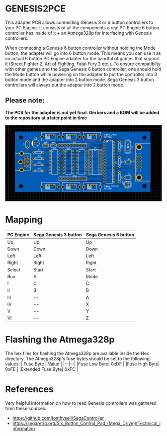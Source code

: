 # GENESIS2PCE

This adapter PCB allows connecting Genesis 3 or 6 button controllers to your PC Engine.
It consists of all the components a real PC Engine 6 button controller has inside of it + an Atmega328p for interfacing with Genesis controllers.

When connecting a Genesis 6 button controller without holding the Mode button, the adapter will go into 6 button mode. This means you can use it as an actual 6 button PC Engine adapter for the handful of games that support it (Street Fighter 2, Art of Fighting, Fatal Fury 2 etc.).
To ensure compatiblity with other games and the Sega Genesis 6 button controller, one should hold the Mode button while powering on the adapter to put the controller into 3 button mode and the adapter into 2 button mode.
Sega Genesis 3 button controllers will always put the adapter into 2 button mode.

## Please note:

**The PCB for the adapter is not yet final. Gerbers and a BOM will be added to the repository at a later point in time**

![PCB](https://github.com/Infinest/GENESIS2PCE/blob/master/Images/boardv1.jpg)

# Mapping
| PC Engine | Sega Genesis 3 button | Sega Genesis 6 button|
|--|--|--|
| Up | Up | Up |
| Down| Down | Down |
| Left| Left | Left |
| Right| Right | Right |
| Select | Start | Start|
| Run | A | Mode |
| I | C | C |
| II | B | B |
| III |--| A |
| IV |--| X |
| V |--| Y |
| VI |--| Z |

# Flashing the Atmega328p

The hex files for flashing the Atmega328p are available inside the Hex directory.
The Atmega328p's fuse bytes should be set to the following values:
| Fuse Byte | Value |
|--|--|
|Fuse Low Byte| 0xDF |
|Fuse High Byte| 0xFE |
|Extended Fuse Byte| 0xFC |

# References
Very helpful information on how to read Genesis controllers was gathered from these sources:
* https://github.com/jonthysell/SegaController
* https://segaretro.org/Six_Button_Control_Pad_(Mega_Drive)#Technical_information 
